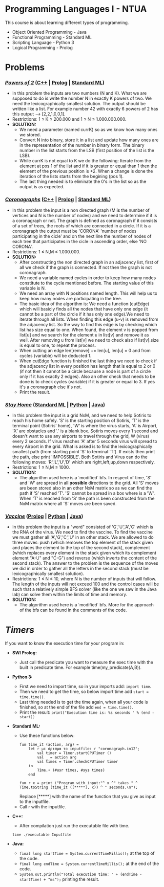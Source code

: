 # Programming Languages I - NTUA

This course is about learning different types of programming.
* Object Oriented Programming - Java
* Functional Programming - Standard ML
* Scripting Language - Python 3
* Logical Programming - Prolog

# Problems
### _[Powers of 2](https://github.com/BeenCoding/PL1-NTUA/blob/master/exerc20-1.pdf)_ ([C++](https://github.com/BeenCoding/PL1-NTUA/blob/master/powers2/powers2.cpp) | [Prolog](https://github.com/BeenCoding/PL1-NTUA/blob/master/powers2/powers2.pl) | [Standard ML](https://github.com/BeenCoding/PL1-NTUA/blob/master/powers2/powers2.sml))
* In this problem the inputs are two numbers (N and K). What we are supposed to do is write the number N in exactly K powers of two. We need the lexicographically smallest solution. The output should be written like a list. For example number 42 with exactly 6 powers of 2 has this output --> [2,2,1,0,0,1].
* Restrictions: 1 ≤	K ≤	200.000 and 1 ≤	N ≤	1.000.000.000.
* **SOLUTION:** 
  * We need a parameter (named currK) so as we know how many ones we stored.
  * Convert N into binary, store it in a list and update how many ones are in the representation of the number in binary form. The binary number in the list starts from the LSB (first position of the list is the LSB).
  * While currK is not equal to K we do the following: Iterate from the element at pos 1 of the list and if it is greater or equal than 1 then the element of the previous position is +2. When a change is done the iteration of the lists starts from the begining (pos 1).
  * The last thing needed is to eliminate the 0's in the list so as the output is as expected.
  
### _[Coronagraphs](https://github.com/BeenCoding/PL1-NTUA/blob/master/exerc20-1.pdf)_ ([C++](https://github.com/BeenCoding/PL1-NTUA/blob/master/coronagraph/coronagraph.cpp) | [Prolog](https://github.com/BeenCoding/PL1-NTUA/blob/master/coronagraph/coronagraph.pl) | [Standard ML](https://github.com/BeenCoding/PL1-NTUA/blob/master/coronagraph/coronagraph.sml))
* In this problem the input is a non directed graph (M is the number of vertices and N is the number of nodes) and we need to determine if it is a coronagraph or not. The graph is defined as coronagraph if it consists of a set of trees, the roots of which are connected in a circle. If it is a coronagraph the output must be 'CORONA' 'number of nodes participating in the cicle' and on the next line the number of nodes of each tree that participates in the cicle in ascending order, else 'NO CORONA'.
* Restrictions: 1 ≤	N,M ≤	1.000.000.
* **SOLUTION:** 
  * After constructing the non directed graph in an adjacency list, first of all we check if the graph is connected. If not then the graph is not coronagraph. 
  * We need a variable named cycles in order to keep how many nodes constitute to the cycle mentioned before. The starting value of this variable is N.
  * We need an array with N positions named length. This will help us to keep how many nodes are participating in the tree.
  * The basic idea of the algorithm is: We need a function (cutEdge) which will basicly finds all the nodes that have only one edge (it cannot be a part of the circle if it has only one edge).We need to iterate through all lists. When finding this edge (u-v) is removed from the adjacency list. So the way to find this edge is by checking which list has size equal to one. When found, the element v is popped from list[u] and we search for the element u in list[v] and remove it as well. After removing u from list[v] we need to check also if list[v].size is equal to one, to repeat the process.
  * When cutting an edge len[remove] += len[u], len[u] = 0 and from cycles (variable) will be deducted 1.
  * When cutEdge function is finished the last thing we need to check if the adjacency list in every position has length that is equal to 2 or 0 (if not then it cannot be a circle because a node is part of a circle only if it has exactly 2 edges). Also an other check that needs to be done is to check cycles (variable) if it is greater or equal to 3. If yes it's a coronagraph else it's not.
  * Print the result.
  
### _[Stay Home](https://github.com/BeenCoding/PL1-NTUA/blob/master/exerc20-2.pdf)_ ([Standard ML](https://github.com/BeenCoding/PL1-NTUA/blob/master/stayhome/stayhome.sml) | [Python](https://github.com/BeenCoding/PL1-NTUA/blob/master/stayhome/stayhome.py) | [Java](https://github.com/BeenCoding/PL1-NTUA/blob/master/stayhome/StayHome.java))
* In this problem the input is a grid NxM, and we need to help Sotiris to reach his home safely. 'S' is the starting position of Sotiris, 'T' is the terminal point (Sotiris' home), 'W' is where the virus starts, 'A' is Airport, 'X' are obstacles and '.' is a blank box. Sotiris moves every 1 second and doesn't want to use any airports to travel through the grid, W (virus) every 2 seconds. If virus reaches 'A' after 5 seconds virus will spread to every Airport in the grid. What is asked is to find the lexicographically smallest path (from starting point 'S' to terminal 'T'). If exists then print the path, else print 'IMPOSSIBLE'.
Both Sotiris and Virus can do the following moves: 'R','L','U','D' which are right,left,up,down respectively.
* Restrictions: 1 ≤	N,M ≤	1000.
* **SOLUTION:**
  * The algorithm used here is a 'modified' bfs. In respect of time, 'S' and 'W' are spread in all **possible** directions to the grid. All 'S' moves are been stored also in an other NxM matrix so as we can find the path if 'S' reached 'T'. 'S' cannot be spread in a box where is a 'W'. When 'T' is reached from 'S' the path is been constructed from the NxM matrix where all 'S' moves are been saved.

### _[Vaccine](https://github.com/BeenCoding/PL1-NTUA/blob/master/exerc20-3.pdf)_ ([Prolog](https://github.com/BeenCoding/PL1-NTUA/blob/master/vaccine/vaccine.pl) | [Python](https://github.com/BeenCoding/PL1-NTUA/blob/master/vaccine/vaccine.py) | [Java](https://github.com/BeenCoding/PL1-NTUA/tree/master/vaccine/Java))
* In this problem the input is a "word" consisted of 'G','U','A','C' which is the RNA of the virus. We need to find the vaccine. To find the vaccine we must gather all 'A','G','C','U' in an other stack. We are allowed to do three moves: push (which removes the top element of the stack given and places the element to the top of the second stack), complement (which replaces every element in the stack given which its complement element "A-U" and "C-G") and reverse (which inverts the content of the second stack). The answer to the problem is the sequence of the moves we did in order to gather all the letters in the second stack (must be lexicographically smallest solution).
* Restrictions: 1 ≤	N ≤	10, where N is the number of inputs that will follow. The length of the inputs will not exceed 100 and the control cases will be such that a relatively simple BFS solver (like the one we saw in the Java lab) can solve them within the limits of time and memory.
* **SOLUTION:**
  * The algorithm used here is a 'modified' bfs. More for the approach of the bfs can be found in the comments of the code.

# _Timers_
If you want to know the execution time for your program in:
* **SWI Prolog:** 
  * Just call the predicate you want to measure the exec time with the built in predicate time. For example time(my_predicate(A,B)).
  
* **Python 3:** 
  * First we need to import time, so in your imports add: ```import time```.
  * Then we need to get the time, so below import time add ```start = time.time()```.
  * Last thing needed is to get the time again, when all your code is finished, so at the end of the file add ```end = time.time()```.
  * Print the result: ```print("Execution time is: %s seconds " % (end - start))```
  
* **Standard ML:**
  * Use these functions below:
    ```
    fun time_it (action, arg) = 
        let r με όρισμα το inputfile: r "coronagraph.in12";
            val timer = Timer.startCPUTimer ()
            val _ = action arg
            val times = Timer.checkCPUTimer timer
        in
            Time.+ (#usr times, #sys times)
        end
    ```
    ```
    fun r x = print ("Program with input:"^ x ^" takes " ^ Time.toString (time_it ([*****], x)) ^ " seconds.\n");
    ```
    Replace [*****] with the name of the function that you give as input to the inputfile.
  * Call r with the inputfile.
  
* **C++:**
  * After compilation just run the executable file with time.
  ``` 
  time ./executable Inputfile 
  ```
* **Java:**
  * ``` final long startTime = System.currentTimeMillis(); ``` at the top of the code.
  * ``` final long endTime = System.currentTimeMillis(); ``` at the end of the code.
  * ``` System.out.println("Total execution time: " + (endTime - startTime) + "ms"); ``` printing the result.
